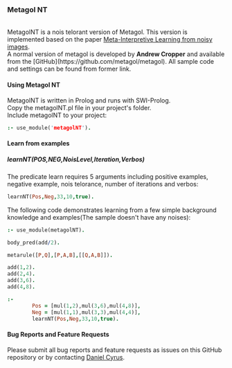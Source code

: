 <H3>Metagol NT</h3>
<br>
MetagolNT is a nois telorant version of Metagol. This version is implemented based on the paper 
   <a href="https://link.springer.com/article/10.1007/s10994-018-5710-8">Meta-Interpretive Learning from noisy images</a>.
   <br>
A normal version of metagol is developed by <b>Andrew Cropper</b> and available from the [GitHub](https://github.com/metagol/metagol). All sample code and settings can be found from former link.

#### Using Metagol NT
MetagolNT is written in Prolog and runs with SWI-Prolog.<br>
Copy the metagolNT.pl file in your project's folder.<br>
Include metagolNT to your project: 

```prolog
:- use_module('metagolNT').
```
#### Learn from examples
##### learnNT(POS,NEG,NoisLevel,Iteration,Verbos)
The predicate learn requires 5 arguments including positive examples, negative example, nois telorance, number of iterations and verbos:
``` Prolog
learnNT(Pos,Neg,33,10,true).
```

The following code demonstrates learning from a few simple background knowledge and examples(The sample doesn't have any noises):
``` Prolog
:- use_module(metagolNT).

body_pred(add/2).

metarule([P,Q],[P,A,B],[[Q,A,B]]).

add(1,2).
add(2,4).
add(3,6).
add(4,8).

:-
        Pos = [mul(1,2),mul(3,6),mul(4,8)],
        Neg = [mul(1,1),mul(3,3),mul(4,4)],
        learnNT(Pos,Neg,33,10,true).
```
#### Bug Reports and Feature Requests
Please submit all bug reports and feature requests as issues on this GitHub repository or by contacting [Daniel Cyrus](mailto:d.cyrus@surrey.ac.uk?subject=[GitHub]MetagolNT_bug).
